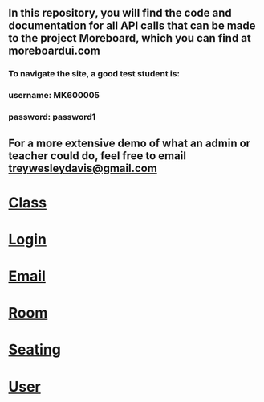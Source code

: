 ## In this repository, you will find the code and documentation for all API calls that can be made to the project Moreboard, which you can find at moreboardui.com

### To navigate the site, a good test student is:
### username: MK600005
### password: password1

## For a more extensive demo of what an admin or teacher could do, feel free to email treywesleydavis@gmail.com


# [Class](class_handler/class.md)<br>
# [Login](login_handler/login.md)<br>
# [Email](email_handler/email.md)<br>
# [Room](room_handler/room.md)<br>
# [Seating](seating_handler/seating.md)<br>
# [User](user_handler/user.md)